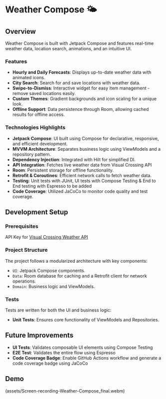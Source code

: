 
# Weather Compose 🌤️

## Overview
Weather Compose is built with Jetpack Compose and features real-time weather data, location search, animations, and an intuitive UI.

### Features
- **Hourly and Daily Forecasts**: Displays up-to-date weather data with animated icons.
- **City Search**: Search for and save locations with weather data.
- **Swipe-to-Dismiss**: Interactive widget for easy item management - remove saved locations easily.
- **Custom Themes**: Gradient backgrounds and icon scaling for a unique look.
- **Offline Support**: Data persistence through Room, allowing cached results for offline access.



### Technologies Highlights
- **Jetpack Compose**: UI built using Compose for declarative, responsive, and efficient development.
- **MVVM Architecture**: Separates business logic using ViewModels and a repository pattern.
- **Dependency Injection**: Integrated with Hilt for simplified DI.
- **API Integration**: Fetches live weather data from Visual Crossing API
- **Room**: Persistent storage for offline functionality.
- **Retrofit & Coroutines**: Efficient network calls to fetch weather data.
- **Testing**: Unit tests with JUnit, UI tests with Compose Testing  &  End to End testing with Espresso to be added
- **Code Coverage**: Utilized JaCoCo to monitor code quality and test coverage.

## Development Setup

### Prerequisites
API Key for [Visual Crossing Weather API](https://www.visualcrossing.com)

### Project Structure
The project follows a modularized architecture with key components:

- `UI`: Jetpack Compose components.
- `Data`: Room database for caching and a Retrofit client for network operations.
- `Domain`: Business logic and ViewModels.

### Tests
Tests are written for both the UI and business logic:
- **Unit Tests**: Ensures core functionality of ViewModels and Repositories.
  

## Future Improvements
- **UI Tests**: Validates composable UI elements using Compose Testing
- **E2E Test**: Validates the entire flow using Espresso
- **Code Coverage Badge**: Enable GitHub Actions workflow and generate a code coverage badge using JaCoCo

## Demo
(assets/Screen-recording-Weather-Compose_final.webm)




